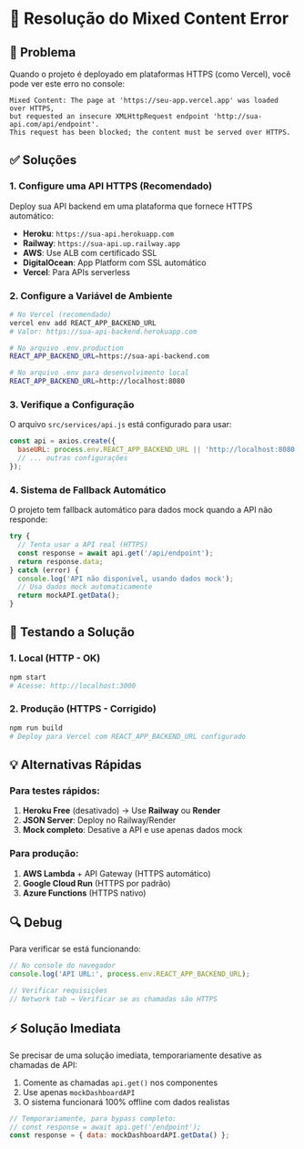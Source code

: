 # 🔧 Resolução do Mixed Content Error

## 🚨 Problema
Quando o projeto é deployado em plataformas HTTPS (como Vercel), você pode ver este erro no console:

```
Mixed Content: The page at 'https://seu-app.vercel.app' was loaded over HTTPS, 
but requested an insecure XMLHttpRequest endpoint 'http://sua-api.com/api/endpoint'. 
This request has been blocked; the content must be served over HTTPS.
```

## ✅ Soluções

### 1. Configure uma API HTTPS (Recomendado)

Deploy sua API backend em uma plataforma que fornece HTTPS automático:

- **Heroku**: `https://sua-api.herokuapp.com`
- **Railway**: `https://sua-api.up.railway.app`
- **AWS**: Use ALB com certificado SSL
- **DigitalOcean**: App Platform com SSL automático
- **Vercel**: Para APIs serverless

### 2. Configure a Variável de Ambiente

```bash
# No Vercel (recomendado)
vercel env add REACT_APP_BACKEND_URL
# Valor: https://sua-api-backend.herokuapp.com

# No arquivo .env.production
REACT_APP_BACKEND_URL=https://sua-api-backend.com

# No arquivo .env para desenvolvimento local
REACT_APP_BACKEND_URL=http://localhost:8080
```

### 3. Verifique a Configuração

O arquivo `src/services/api.js` está configurado para usar:

```javascript
const api = axios.create({
  baseURL: process.env.REACT_APP_BACKEND_URL || 'http://localhost:8080',
  // ... outras configurações
});
```

### 4. Sistema de Fallback Automático

O projeto tem fallback automático para dados mock quando a API não responde:

```javascript
try {
  // Tenta usar a API real (HTTPS)
  const response = await api.get('/api/endpoint');
  return response.data;
} catch (error) {
  console.log('API não disponível, usando dados mock');
  // Usa dados mock automaticamente
  return mockAPI.getData();
}
```

## 🧪 Testando a Solução

### 1. Local (HTTP - OK)
```bash
npm start
# Acesse: http://localhost:3000
```

### 2. Produção (HTTPS - Corrigido)
```bash
npm run build
# Deploy para Vercel com REACT_APP_BACKEND_URL configurado
```

## 💡 Alternativas Rápidas

### Para testes rápidos:
1. **Heroku Free** (desativado) → Use **Railway** ou **Render**
2. **JSON Server**: Deploy no Railway/Render
3. **Mock completo**: Desative a API e use apenas dados mock

### Para produção:
1. **AWS Lambda** + API Gateway (HTTPS automático)
2. **Google Cloud Run** (HTTPS por padrão)
3. **Azure Functions** (HTTPS nativo)

## 🔍 Debug

Para verificar se está funcionando:

```javascript
// No console do navegador
console.log('API URL:', process.env.REACT_APP_BACKEND_URL);

// Verificar requisições
// Network tab → Verificar se as chamadas são HTTPS
```

## ⚡ Solução Imediata

Se precisar de uma solução imediata, temporariamente desative as chamadas de API:

1. Comente as chamadas `api.get()` nos componentes
2. Use apenas `mockDashboardAPI` 
3. O sistema funcionará 100% offline com dados realistas

```javascript
// Temporariamente, para bypass completo:
// const response = await api.get('/endpoint');
const response = { data: mockDashboardAPI.getData() };
```